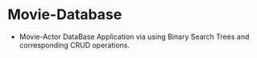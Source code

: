 # Movie-Database
- Movie-Actor DataBase Application via using Binary Search Trees and corresponding CRUD operations.
